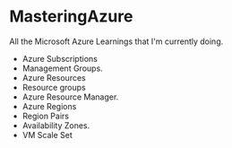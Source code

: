 # MasteringAzure
All the Microsoft Azure Learnings that I'm currently doing.
+ Azure Subscriptions
+ Management Groups.
+ Azure Resources
+ Resource groups
+ Azure Resource Manager.
+ Azure Regions
+ Region Pairs
+ Availability Zones.
+ VM Scale Set
